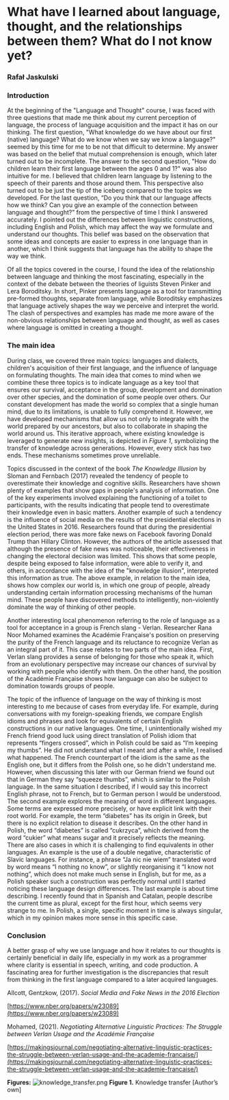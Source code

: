 # What have I learned about language, thought, and the relationships between them? What do I not know yet?

### Rafał Jaskulski

### Introduction

At the beginning of the "Language and Thought" course, I was faced with three questions that made me think about my
current perception of language, the process of language acquisition and the impact it has on our thinking. The first
question, "What knowledge do we have about our first (native) language? What do we know when we say we know a language?"
seemed by this time for me to be not that difficult to determine. My answer was based on the belief that mutual
comprehension is enough, which later turned out to be incomplete. The answer to the second question, "How do children
learn their first language between the ages 0 and 1?" was also intuitive for me. I believed that children learn language
by listening to the speech of their parents and those around them. This perspective also turned out to be just the tip
of the iceberg compared to the topics we developed. For the last question, “Do you think that our language affects how
we think? Can you give an example of the connection between language and thought?” from the perspective of time I think
I answered accurately. I pointed out the differences between linguistic constructions, including English and Polish,
which may affect the way we formulate and understand our thoughts. This belief was based on the observation that some
ideas and concepts are easier to express in one language than in another, which I think suggests that language has the
ability to shape the way we think.

Of all the topics covered in the course, I found the idea of the relationship between language and thinking the most
fascinating, especially in the context of the debate between the theories of liguists Steven Pinker and Lera Boroditsky.
In short, Pinker presents language as a tool for transmitting pre-formed thoughts, separate from language, while
Boroditsky emphasizes that language actively shapes the way we perceive and interpret the world. The clash of
perspectives and examples has made me more aware of the non-obvious relationships between language and thought, as well
as cases where language is omitted in creating a thought.

### The main idea

During class, we covered three main topics: languages and dialects, children's acquisition of their first language, and
the influence of language on formulating thoughts. The main idea that comes to mind when we combine these three topics
is to indicate language as a key tool that ensures our survival, acceptance in the group, development and domination
over other species, and the domination of some people over others. Our constant development has made the world so
complex that a single human mind, due to its limitations, is unable to fully comprehend it. However, we have developed
mechanisms that allow us not only to integrate with the world prepared by our ancestors, but also to collaborate in
shaping the world around us. This iterative approach, where existing knowledge is leveraged to generate new insights, is
depicted in *Figure 1*, symbolizing the transfer of knowledge across generations. However, every stick has two ends.
These mechanisms sometimes prove unreliable.

Topics discussed in the context of the book *The Knowledge Illusion* by Sloman and Fernbach (2017) revealed the tendency
of people to overestimate their knowledge and cognitive skills. Researchers have shown plenty of examples that show gaps
in people's analysis of information. One of the key experiments involved explaining the functioning of a toilet to
participants, with the results indicating that people tend to overestimate their knowledge even in basic matters.
Another example of such a tendency is the influence of social media on the results of the presidential elections in the
United States in 2016. Researchers found that during the presidential election period, there was more fake news on
Facebook favoring Donald Trump than Hillary Clinton. However, the authors of the article assessed that although the
presence of fake news was noticeable, their effectiveness in changing the electoral decision was limited. This shows
that some people, despite being exposed to false information, were able to verify it, and others, in accordance with the
idea of the "knowledge illusion", interpreted this information as true. The above example, in relation to the main idea,
shows how complex our world is, in which one group of people, already understanding certain information processing
mechanisms of the human mind. These people have discovered methods to intelligently, non-violently dominate the way of
thinking of other people.

Another interesting local phenomenon referring to the role of language as a tool for acceptance in a group is French
slang - Verlan. Researcher Rana Noor Mohamed examines the Académie Française's position on preserving the purity of the
French language and its reluctance to recognize Verlan as an integral part of it. This case relates to two parts of the
main idea. First, Verlan slang provides a sense of belonging for those who speak it, which from an evolutionary
perspective may increase our chances of survival by working with people who identify with them. On the other hand, the
position of the Académie Française shows how language can also be subject to domination towards groups of people.

The topic of the influence of language on the way of thinking is most interesting to me because of cases from everyday
life. For example, during conversations with my foreign-speaking friends, we compare English idioms and phrases and look
for equivalents of certain English constructions in our native languages. One time, I unintentionally wished my French
friend good luck using direct translation of Polish idiom that represents “fingers crossed”, which in Polish could be
said as “I’m keeping my thumbs”. He did not understand what I meant and after a while, I realised what happened. The
French counterpart of the idiom is the same as the English one, but it differs from the Polish one, so he didn't
understand me. However, when discussing this later with our German friend we found out that in German they say “squeeze
thumbs”, which is similar to the Polish language. In the same situation I described, if I would say this incorrect
English phrase, not to French, but to German person I would be understood. The second example explores the meaning of
word in different languages. Some terms are expressed more precisely, or have explicit link with their root world. For
example, the term “diabetes” has its origin in Greek, but there is no explicit relation to disease it describes. On the
other hand in Polish, the word “diabetes” is called “cukrzyca”, which derived from the word “cukier” what means sugar
and it precisely reflects the meaning. There are also cases in which it is challenging to find equivalents in other
languages. An example is the use of a double negative, characteristic of Slavic languages. For instance, a phrase “Ja
nic nie wiem” translated word by word means “I nothing no know”, or slightly reorganising it “I know not nothing”, which
does not make much sense in English, but for me, as a Polish speaker such a construction was perfectly normal until I
started noticing these language design differences. The last example is about time describing. I recently found that in
Spanish and Catalan, people describe the current time as plural, except for the first hour, which seems very strange to
me. In Polish, a single, specific moment in time is always singular, which in my opinion makes more sense in this
specific case.

### Conclusion

A better grasp of why we use language and how it relates to our thoughts is certainly beneficial in daily life,
especially in my work as a programmer where clarity is essential in speech, writing, and code production. A fascinating
area for further investigation is the discrepancies that result from thinking in the first language compared to a later
acquired languages.

Allcott, Gentzkow, (2017). *Social Media and Fake News in the 2016 Election*

[https://www.nber.org/papers/w23089](https://www.nber.org/papers/w23089)

Mohamed, (2021). *Negotiating Alternative Linguistic Practices: The Struggle between Verlan Usage and the Académie
Française*

[https://makingsjournal.com/negotiating-alternative-linguistic-practices-the-struggle-between-verlan-usage-and-the-academie-francaise/](https://makingsjournal.com/negotiating-alternative-linguistic-practices-the-struggle-between-verlan-usage-and-the-academie-francaise/)

**Figures:**
![knowledge_transfer.png](What%20have%20I%20learned%20about%20language,%20thoughts,%20and%20%20acb743ba2c6e4f0287c7255bb9d36722/knowledge_transfer.png)
**Figure 1.** Knowledge transfer [Author’s own]
